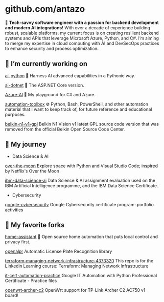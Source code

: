 <!--# Hi there 👋-->
# github.com/antazo

🚀 **Tech-savvy software engineer with a passion for backend development and modern AI integrations!** With over a decade of experience building robust, scalable platforms, my current focus is on creating resilient backend systems and APIs that leverage Microsoft Azure, Python, and C#. I’m aiming to merge my expertise in cloud computing with AI and DevSecOps practices to enhance security and process optimization.

## 🔭 I’m currently working on

[ai-python](https://github.com/antazo/ai-python?tab=readme-ov-file#ai-with-python-azure-ai)
🐍 Harness AI advanced capabilities in a Pythonic way.

[ai-dotnet](https://github.com/antazo/ai-dotnet?tab=readme-ov-file#ai-with-dotnet-azure-ai)
🤖 The ASP.NET Core version.

[Azure-Al](https://github.com/antazo/Azure-Al)
🤖 My playground for C# and Azure.

[automation-toolbox](https://github.com/antazo/automation-toolbox?tab=readme-ov-file#automation-toolbox)
⚙️ Python, Bash, PowerShell, and other automation material that I want to keep track of, for future reference and educational purposes.

[belkin-n1-v1-gpl](https://github.com/antazo/belkin-n1-v1-gpl)
Belkin N1 Vision v1 latest GPL source code version that was removed from the official Belkin Open Source Code Center.

## 🌱 My journey

- Data Science & AI

[over-the-moon](https://github.com/antazo/over-the-moon?tab=readme-ov-file#over-the-moon)
Explore space with Python and Visual Studio Code; inspired by Netflix's Over the Moon

[ibm-data-science-ai](https://github.com/antazo/ibm-data-science-ai)
Data Science & AI assignment evaluation used on the IBM Artificial Intelligence programme, and the IBM Data Science Certificate.

- Cybersecurity

[google-cybersecurity](https://github.com/antazo/google-cybersecurity)
Google Cybersecurity certificate program: portfolio activities

## 👯 My favorite forks

[home-assistant](https://github.com/antazo/home-assistant)
🏡 Open source home automation that puts local control and privacy first.

[openalpr](https://github.com/antazo/openalpr)
Automatic License Plate Recognition library

[terraform-managing-network-infrastructure-4373320](https://github.com/antazo/terraform-managing-network-infrastructure-4373320)
This repo is for the Linkedin Learning course: Terraform: Managing Network Infrastructure

[it-cert-automation-practice](https://github.com/antazo/it-cert-automation-practice)
Google IT Automation with Python Professional Certificate - Practice files

[openwrt-archer-c2](https://github.com/antazo/openwrt-archer-c2)
OpenWrt support for TP-Link Archer C2 AC750 v1 board!

<!--
**antazo/antazo** is a ✨ _special_ ✨ repository because its `README.md` (this file) appears on your GitHub profile.

Here are some ideas to get you started:

- 🔭 I’m currently working on ...
- 🌱 I’m currently learning ...
- 👯 I’m looking to collaborate on ...
- 🤔 I’m looking for help with ...
- 💬 Ask me about ...
- 📫 How to reach me: ...
- 😄 Pronouns: ...
- ⚡ Fun fact: ...
-->
